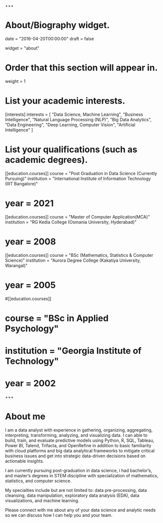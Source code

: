 +++
# About/Biography widget.

date = "2016-04-20T00:00:00"
draft = false

widget = "about"

# Order that this section will appear in.
weight = 1

# List your academic interests.
[interests]
interests = [
	"Data Science, Machine Learning",
  "Business Intelligence",
	"Natural Language Processing (NLP)",
	"Big Data Analytics",
  "Data Engineering",
	"Deep Learning, Computer Vision",
	"Artificial Intelligence"
  ]

# List your qualifications (such as academic degrees).
[[education.courses]]
  course = "Post Graduation in Data Science (Currently Pursuing)"
  institution = "International Institute of Information Technology (IIIT Bangalore)"
#  year = 2021

[[education.courses]]
  course = "Master of Computer Application(MCA)"
  institution = "RG Kedia College (Osmania University, Hyderabad)"
#  year = 2008

[[education.courses]]
  course = "BSc (Mathematics, Statistics & Computer Science)"
  institution = "Aurora Degree College (Kakatiya University, Warangal)"
#  year = 2005

#[[education.courses]]
#  course = "BSc in Applied Psychology"
#  institution = "Georgia Institute of Technology"
#  year = 2002
 
+++
  
# About me

I am a data analyst with experience in gathering, organizing, aggregating, interpreting, transforming, analyzing, and visualizing data. I can able to build, train, and evaluate predictive models using Python, R, SQL, Tableau, Power BI, Talend, Trifacta, and OpenRefine in addition to basic familiarity with cloud platforms and big data analytical frameworks to mitigate critical business issues and get into strategic data-driven decisions based on actionable insights.

I am currently pursuing post-graduation in data science, i had bachelor’s, and master’s degrees in STEM discipline with specialization of mathematics, statistics, and computer science.

My specialties include but are not limited to: data pre-processing, data cleansing, data manipulation, exploratory data analysis (EDA), data visualizations, and machine learning.

Please connect with me about any of your data science and analytic needs so we can discuss how I can help you and your team.


